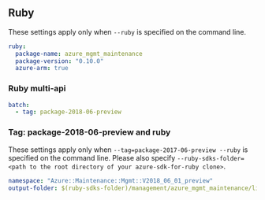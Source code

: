 ## Ruby

These settings apply only when `--ruby` is specified on the command line.

``` yaml $(ruby)
ruby:
  package-name: azure_mgmt_maintenance
  package-version: "0.10.0"
  azure-arm: true
```

### Ruby multi-api

``` yaml $(ruby) && $(multiapi)
batch:
  - tag: package-2018-06-preview
```

### Tag: package-2018-06-preview and ruby

These settings apply only when `--tag=package-2017-06-preview --ruby` is specified on the command line.
Please also specify `--ruby-sdks-folder=<path to the root directory of your azure-sdk-for-ruby clone>`.

``` yaml $(tag) == 'package-2017-06-preview' && $(ruby)
namespace: "Azure::Maintenance::Mgmt::V2018_06_01_preview"
output-folder: $(ruby-sdks-folder)/management/azure_mgmt_maintenance/lib
```
